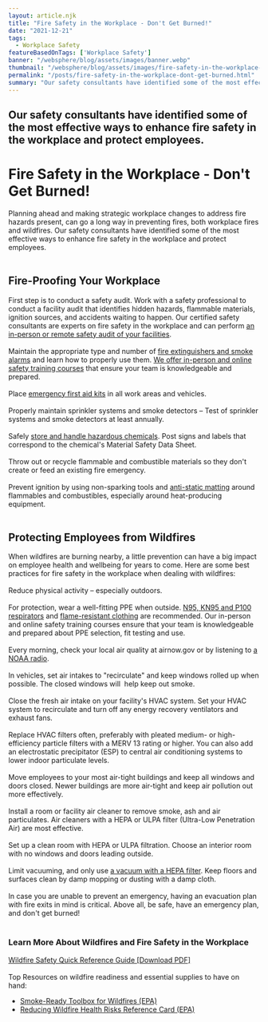 ```yaml
---
layout: article.njk
title: "Fire Safety in the Workplace - Don't Get Burned!"
date: "2021-12-21"
tags:
  - Workplace Safety
featureBasedOnTags: ['Workplace Safety']
banner: "/websphere/blog/assets/images/banner.webp"
thumbnail: "/websphere/blog/assets/images/fire-safety-in-the-workplace-dont-get-burned.webp"
permalink: "/posts/fire-safety-in-the-workplace-dont-get-burned.html"
summary: "Our safety consultants have identified some of the most effective ways to enhance fire safety in the workplace and protect employees."
---
```


<h2 class="intro">Our safety consultants have identified some of the most effective ways to enhance fire safety in the workplace and protect employees.</h2>
<h1>Fire Safety in the Workplace - Don't Get Burned!</h1>

Planning ahead and making strategic workplace changes to address fire hazards present, can go a long way in preventing fires, both workplace fires and wildfires. Our safety consultants have identified some of the most effective ways to enhance fire safety in the workplace and protect employees.
<br><br>
<h2>Fire-Proofing Your Workplace</h2>
First step is to conduct a safety audit. Work with a safety professional to conduct a facility audit that identifies hidden hazards, flammable materials, ignition sources, and accidents waiting to happen. Our certified safety consultants are experts on fire safety in the workplace and can perform <a href="https://www.conney.com/pages/SSTFACILITIES?utm_medium=Fire-Safety&amp;utm_source=Blog&amp;utm_campaign=Conney" target="_blank">an in-person or remote safety audit of your facilities</a>.
<br><br>
Maintain the appropriate type and number of <a href="https://www.conney.com/category/facilities-safety-fire-safety?utm_medium=Fire-Safety&amp;utm_source=Blog&amp;utm_campaign=Conney" target="_blank">fire extinguishers and smoke alarms</a> and learn how to properly use them. <a href="https://www.conney.com/pages/TRAINING?utm_medium=Fire-Safety&amp;utm_source=Blog&amp;utm_campaign=Conney" target="_blank">We offer in-person and online safety training courses</a> that ensure your team is knowledgeable and prepared.
<br><br>
Place <a href="https://www.conney.com/category/first-aid-first-aid-kits?utm_medium=Fire-Safety&amp;utm_source=Blog&amp;utm_campaign=Conney" target="_blank">emergency first aid kits</a> in all work areas and vehicles.
<br><br>
Properly maintain sprinkler systems and smoke detectors – Test of sprinkler systems and smoke detectors at least annually.
<br><br>
Safely <a href="https://www.conney.com/category/chemical-handling-storage?utm_medium=Fire-Safety&amp;utm_source=Blog&amp;utm_campaign=Conney" target="_blank">store and handle hazardous chemicals</a>. Post signs and labels that correspond to the chemical's Material Safety Data Sheet.
<br><br>
Throw out or recycle flammable and combustible materials so they don't create or feed an existing fire emergency.
<br><br>
Prevent ignition by using non-sparking tools and <a href="https://www.conney.com/style/wearwell-electrically-conductive-anti-fatigue-mat?utm_medium=Fire-Safety&amp;utm_source=Blog&amp;utm_campaign=Wearwell" target="_blank">anti-static matting</a> around flammables and combustibles, especially around heat-producing equipment.
<br><br>
<h2>Protecting Employees from Wildfires</h2>
When wildfires are burning nearby, a little prevention can have a big impact on employee health and wellbeing for years to come. Here are some best practices for fire safety in the workplace when dealing with wildfires:
<br><br>
Reduce physical activity – especially outdoors. 
<br><br>
For protection, wear a well-fitting PPE when outside. <a href="https://www.conney.com/category/respiratory-protection-disposable-respirators?utm_medium=Fire-Safety&amp;utm_source=Blog&amp;utm_campaign=Conney" target="_blank">N95, KN95 and P100 respirators</a> and <a href="https://www.conney.com/category/protective-safety-clothing-flame-resistant-welding-clothing?utm_medium=Fire-Safety&amp;utm_source=Blog&amp;utm_campaign=Conney" target="_blank">flame-resistant clothing</a> are recommended. Our in-person and online safety training courses ensure that your team is knowledgeable and prepared about PPE selection, fit testing and use.
<br><br>
Every morning, check your local air quality at airnow.gov or by listening to <a href="https://www.conney.com/product/midland-emergency-weather-alert-radio?utm_medium=Fire-Safety&amp;utm_source=Blog&amp;utm_campaign=Midland" target="_blank">a NOAA radio</a>. 
<br><br>
In vehicles, set air intakes to "recirculate" and keep windows rolled up when possible. The closed windows will  help keep out smoke.
<br><br>
Close the fresh air intake on your facility's HVAC system. Set your HVAC system to recirculate and turn off any energy recovery ventilators and exhaust fans.
<br><br>
Replace HVAC filters often, preferably with pleated medium- or high-efficiency particle filters with a MERV 13 rating or higher. You can also add an electrostatic precipitator (ESP) to central air conditioning systems to lower indoor particulate levels.
<br><br>
Move employees to your most air-tight buildings and keep all windows and doors closed. Newer buildings are more air-tight and keep air pollution out more effectively.
<br><br>
Install a room or facility air cleaner to remove smoke, ash and air particulates. Air cleaners with a HEPA or ULPA filter (Ultra-Low Penetration Air) are most effective.
<br><br>
Set up a clean room with HEPA or ULPA filtration. Choose an interior room with no windows and doors leading outside.
<br><br>
Limit vacuuming, and only use <a href="https://www.conney.com/search/hepa%20vacuum?utm_medium=Fire-Safety&amp;utm_source=Blog&amp;utm_campaign=Conney" target="_blank">a vacuum with a HEPA filter</a>. Keep floors and surfaces clean by damp mopping or dusting with a damp cloth.
<br><br>
In case you are unable to prevent an emergency, having an evacuation plan with fire exits in mind is critical. Above all, be safe, have an emergency plan, and don't get burned!
<br><br>
<h3>Learn More About Wildfires and Fire Safety in the Workplace</h3>
<a href="https://www.conney.com/websphere/pdffiles/conney-wildfire-safety-2020.pdf?utm_medium=blog&amp;utm_source=link&amp;utm_campaign=wildfires&amp;utm_medium=Fire-Safety&amp;utm_source=Blog&amp;utm_campaign=Conney" target="_blank">Wildfire Safety Quick Reference Guide [Download PDF]</a>
<br><br>
Top Resources on wildfire readiness and essential supplies to have on hand:
<ul>
<li>
<a href="https://www.epa.gov/smoke-ready-toolbox-wildfires">Smoke-Ready Toolbox for Wildfires (EPA)</a>
</li>
<li>
<a href="https://www.airnow.gov/sites/default/files/2019-10/masks-palm-card-eng-print.pdf" target="_blank">Reducing Wildfire Health Risks Reference Card (EPA)</a>
<br>
</li>
</ul>
